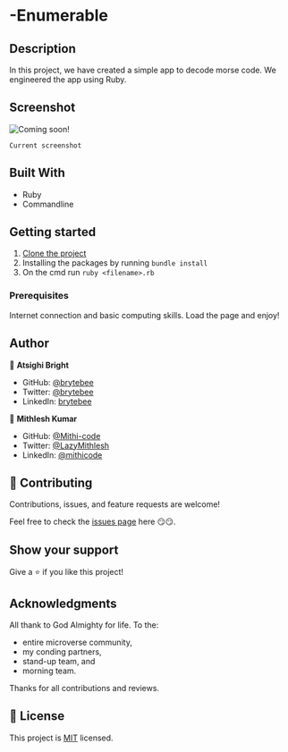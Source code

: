 # -Enumerable

## Description

In this project, we have created a simple app to decode morse code. We engineered the app using Ruby.

## Screenshot

![Coming soon!](https://placeholder.png)

`Current screenshot`

## Built With

- Ruby
- Commandline

## Getting started

1. [Clone the project](git@github.com:Mithi-code/-Enumerable.git)
2. Installing the packages by running `bundle install`
3. On the cmd run `ruby <filename>.rb`

### Prerequisites

Internet connection and basic computing skills.
Load the page and enjoy!

## Author

👤 **Atsighi Bright**

- GitHub: [@brytebee](https://github.com/brytebee)
- Twitter: [@brytebee](https://twitter.com/brytebee)
- LinkedIn: [brytebee](https://www.linkedin.com/in/brytebee/)

👤 **Mithlesh Kumar**

- GitHub: [@Mithi-code](https://github.com/Mithi-code)
- Twitter: [@LazyMithlesh](https://twitter.com/LazyMithlesh)
- LinkedIn: [@mithicode](https://linkedin.com/in/mithicode)

## 🤝 Contributing

Contributions, issues, and feature requests are welcome!

Feel free to check the [issues page](https://github.com/Mithi-code/-Enumerable/issues) here 😏😏.

## Show your support

Give a ⭐️ if you like this project!

## Acknowledgments

All thank to God Almighty for life.
To the:

- entire microverse community,
- my conding partners,
- stand-up team, and
- morning team.

Thanks for all contributions and reviews.

## 📝 License

This project is [MIT](./MIT.md) licensed.